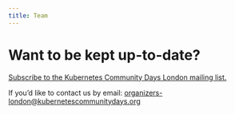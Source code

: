 ```yaml
---
title: Team
---
```


# Want to be kept up-to-date?

[Subscribe to the Kubernetes Community Days London mailing list.](https://mailchi.mp/f5ff97451223/kcdlondon-subscribe)

If you’d like to contact us by email: organizers-london@kubernetescommunitydays.org
